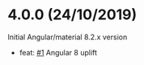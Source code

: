 # 4.0.0 (24/10/2019)
Initial Angular/material 8.2.x version
* feat: [#1](https://github.com/nader-eloshaiker/mat-datetimepicker/issues/1) Angular 8 uplift
